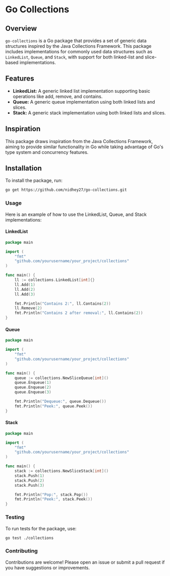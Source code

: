 # Go Collections

## Overview

`go-collections` is a Go package that provides a set of generic data structures inspired by the Java Collections Framework. This package includes implementations for commonly used data structures such as `LinkedList`, `Queue`, and `Stack`, with support for both linked-list and slice-based implementations.

## Features

- **LinkedList:** A generic linked list implementation supporting basic operations like add, remove, and contains.
- **Queue:** A generic queue implementation using both linked lists and slices.
- **Stack:** A generic stack implementation using both linked lists and slices.

## Inspiration

This package draws inspiration from the Java Collections Framework, aiming to provide similar functionality in Go while taking advantage of Go's type system and concurrency features.

## Installation

To install the package, run:

```bash
go get https://github.com/nidhey27/go-collections.git
```

### Usage
Here is an example of how to use the LinkedList, Queue, and Stack implementations:

#### LinkedList
```go
package main

import (
    "fmt"
    "github.com/yourusername/your_project/collections"
)

func main() {
    ll := collections.LinkedList[int]{}
    ll.Add(1)
    ll.Add(2)
    ll.Add(3)

    fmt.Println("Contains 2:", ll.Contains(2))
    ll.Remove(2)
    fmt.Println("Contains 2 after removal:", ll.Contains(2))
}
```

#### Queue
```go
package main

import (
    "fmt"
    "github.com/yourusername/your_project/collections"
)

func main() {
    queue := collections.NewSliceQueue[int]()
    queue.Enqueue(1)
    queue.Enqueue(2)
    queue.Enqueue(3)

    fmt.Println("Dequeue:", queue.Dequeue())
    fmt.Println("Peek:", queue.Peek())
}
```

#### Stack
```go
package main

import (
    "fmt"
    "github.com/yourusername/your_project/collections"
)

func main() {
    stack := collections.NewSliceStack[int]()
    stack.Push(1)
    stack.Push(2)
    stack.Push(3)

    fmt.Println("Pop:", stack.Pop())
    fmt.Println("Peek:", stack.Peek())
}
```

### Testing
To run tests for the package, use:
```bash
go test ./collections
```

### Contributing
Contributions are welcome! Please open an issue or submit a pull request if you have suggestions or improvements.